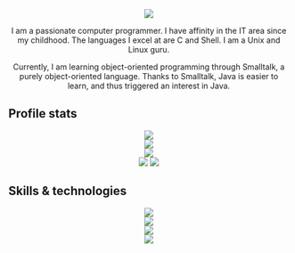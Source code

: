 <div align="center">
  <img src="https://readme-typing-svg.herokuapp.com?font=Fira+Code&weight=500&size=40&pause=1000&color=F7C213&center=true&vCenter=true&width=560&height=70&lines=Hello%21+I%27m+Matheus%21+%F0%9F%91%8B">
</div>

<p align="center">
I am a passionate computer programmer. I have affinity in the IT area since my childhood. The languages I excel at are C and Shell. I am a Unix and Linux guru.
</p>

<p align="center">
Currently, I am learning object-oriented programming through Smalltalk, a purely object-oriented language. Thanks to Smalltalk, Java is easier to learn, and thus triggered an interest in Java.
</p>

## Profile stats
<div align="center">
  <img src="http://github-profile-summary-cards.vercel.app/api/cards/profile-details?username=Krush206&theme=slateorange" />
</div>

<div align="center">
  <img src="https://github-readme-stats.vercel.app/api/top-langs/?username=Krush206&langs_count=5&theme=great-gatsby">
</div>

<div align="center">
  <img src="https://github-readme-streak-stats.herokuapp.com?user=Krush206&theme=rising-sun&hide_border=true" />
</div>
  
<div align="center">
  <img src="http://github-profile-summary-cards.vercel.app/api/cards/stats?username=Krush206&theme=slateorange" />
  <img src="http://github-profile-summary-cards.vercel.app/api/cards/most-commit-language?username=Krush206&theme=slateorange" />
</div>

## Skills & technologies
<div align="center">
  <img src="https://img.shields.io/badge/Languages:-orange" />
</div>

<div align="center">
  <img src="https://skillicons.dev/icons?i=c,java,bash" />
</div>

<div align="center">
  <img src="https://img.shields.io/badge/Development:-orange" />
</div>

<div align="center">
  <img src="https://skillicons.dev/icons?i=git,vim" /> 
</div>

